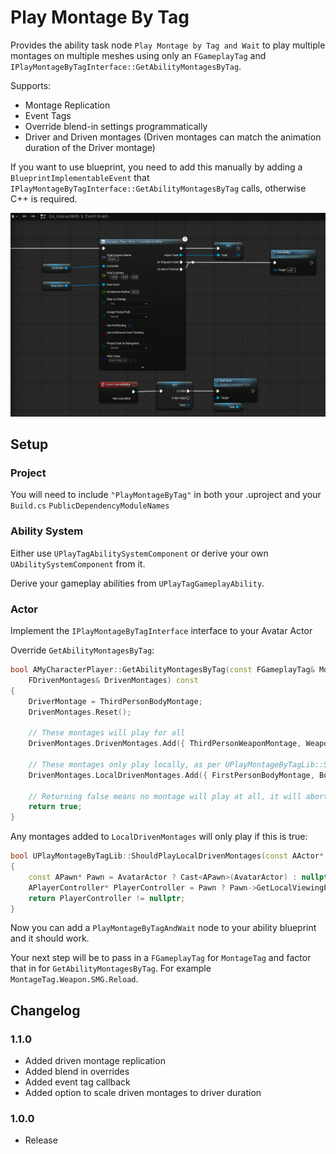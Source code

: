 # Play Montage By Tag

Provides the ability task node `Play Montage by Tag and Wait` to play multiple montages on multiple meshes using only an `FGameplayTag` and `IPlayMontageByTagInterface::GetAbilityMontagesByTag`.

Supports:
 * Montage Replication
 * Event Tags
 * Override blend-in settings programmatically
 * Driver and Driven montages (Driven montages can match the animation duration of the Driver montage)

If you want to use blueprint, you need to add this manually by adding a `BlueprintImplementableEvent` that `IPlayMontageByTagInterface::GetAbilityMontagesByTag` calls, otherwise C++ is required.

![node](https://github.com/Vaei/repo_files/blob/main/PlayerMoveTo/gameplay_playermoveto.png)

## Setup

### Project

You will need to include `"PlayMontageByTag"` in both your .uproject and your `Build.cs` `PublicDependencyModuleNames`


### Ability System

Either use `UPlayTagAbilitySystemComponent` or derive your own `UAbilitySystemComponent` from it.

Derive your gameplay abilities from `UPlayTagGameplayAbility`.

### Actor

Implement the `IPlayMontageByTagInterface` interface to your Avatar Actor

Override `GetAbilityMontagesByTag`:

```cpp
bool AMyCharacterPlayer::GetAbilityMontagesByTag(const FGameplayTag& MontageTag, UAnimMontage*& DriverMontage,
	FDrivenMontages& DrivenMontages) const
{
	DriverMontage = ThirdPersonBodyMontage;
	DrivenMontages.Reset();

	// These montages will play for all
	DrivenMontages.DrivenMontages.Add({ ThirdPersonWeaponMontage, WeaponMeshTP });

	// These montages only play locally, as per UPlayMontageByTagLib::ShouldPlayLocalDrivenMontages()
	DrivenMontages.LocalDrivenMontages.Add({ FirstPersonBodyMontage, BodyMeshFP }, { FirstPersonWeaponMontage, WeaponMeshFP });
	
	// Returning false means no montage will play at all, it will abort
	return true;
}
```

Any montages added to `LocalDrivenMontages` will only play if this is true:

```cpp
bool UPlayMontageByTagLib::ShouldPlayLocalDrivenMontages(const AActor* AvatarActor)
{
	const APawn* Pawn = AvatarActor ? Cast<APawn>(AvatarActor) : nullptr;
	APlayerController* PlayerController = Pawn ? Pawn->GetLocalViewingPlayerController() : nullptr;
	return PlayerController != nullptr;
}
```

Now you can add a `PlayMontageByTagAndWait` node to your ability blueprint and it should work.

Your next step will be to pass in a `FGameplayTag` for `MontageTag` and factor that in for `GetAbilityMontagesByTag`. For example `MontageTag.Weapon.SMG.Reload`.

## Changelog

### 1.1.0
* Added driven montage replication
* Added blend in overrides
* Added event tag callback
* Added option to scale driven montages to driver duration

### 1.0.0
* Release